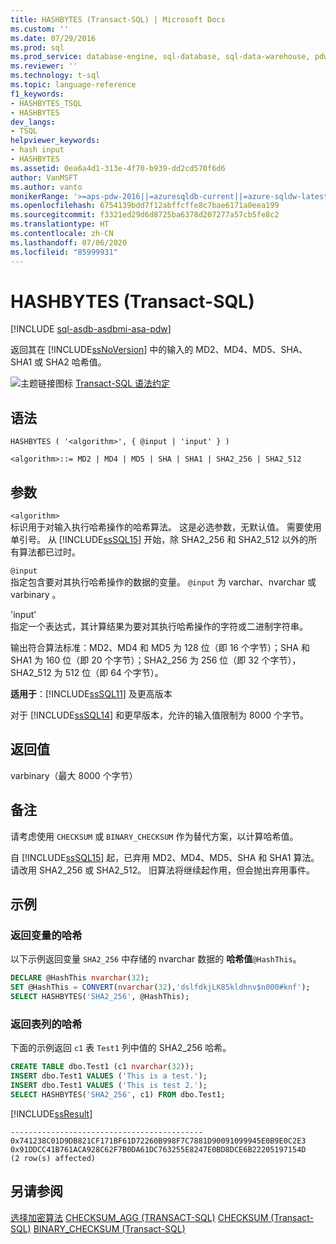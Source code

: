 ```yaml
---
title: HASHBYTES (Transact-SQL) | Microsoft Docs
ms.custom: ''
ms.date: 07/29/2016
ms.prod: sql
ms.prod_service: database-engine, sql-database, sql-data-warehouse, pdw
ms.reviewer: ''
ms.technology: t-sql
ms.topic: language-reference
f1_keywords:
- HASHBYTES_TSQL
- HASHBYTES
dev_langs:
- TSQL
helpviewer_keywords:
- hash input
- HASHBYTES
ms.assetid: 0ea6a4d1-313e-4f70-b939-dd2cd570f6d6
author: VanMSFT
ms.author: vanto
monikerRange: '>=aps-pdw-2016||=azuresqldb-current||=azure-sqldw-latest||>=sql-server-2016||=sqlallproducts-allversions||>=sql-server-linux-2017||=azuresqldb-mi-current'
ms.openlocfilehash: 6754139bdd7f12abffcffe8c7bae6171a0eea199
ms.sourcegitcommit: f3321ed29d6d8725ba6378d207277a57cb5fe8c2
ms.translationtype: HT
ms.contentlocale: zh-CN
ms.lasthandoff: 07/06/2020
ms.locfileid: "85999931"
---
```

# <a name="hashbytes-transact-sql"></a>HASHBYTES (Transact-SQL)

[!INCLUDE [sql-asdb-asdbmi-asa-pdw](../../includes/applies-to-version/sql-asdb-asdbmi-asa-pdw.md)]

  返回其在 [!INCLUDE[ssNoVersion](../../includes/ssnoversion-md.md)] 中的输入的 MD2、MD4、MD5、SHA、SHA1 或 SHA2 哈希值。  
  
 ![主题链接图标](../../database-engine/configure-windows/media/topic-link.gif "“主题链接”图标") [Transact-SQL 语法约定](../../t-sql/language-elements/transact-sql-syntax-conventions-transact-sql.md)  
  
## <a name="syntax"></a>语法  
  
```syntaxsql
HASHBYTES ( '<algorithm>', { @input | 'input' } )  
  
<algorithm>::= MD2 | MD4 | MD5 | SHA | SHA1 | SHA2_256 | SHA2_512   
```  
  
## <a name="arguments"></a>参数  

`<algorithm>`  
标识用于对输入执行哈希操作的哈希算法。 这是必选参数，无默认值。 需要使用单引号。 从 [!INCLUDE[ssSQL15](../../includes/sssql15-md.md)] 开始，除 SHA2_256 和 SHA2_512 以外的所有算法都已过时。  
  
`@input`  
指定包含要对其执行哈希操作的数据的变量。 `@input` 为 varchar、nvarchar 或 varbinary    。  
  
'input'   
指定一个表达式，其计算结果为要对其执行哈希操作的字符或二进制字符串。  
  
 输出符合算法标准：MD2、MD4 和 MD5 为 128 位（即 16 个字节）；SHA 和 SHA1 为 160 位（即 20 个字节）；SHA2_256 为 256 位（即 32 个字节），SHA2_512 为 512 位（即 64 个字节）。  
  
**适用于**：[!INCLUDE[ssSQL11](../../includes/sssql11-md.md)] 及更高版本
  
 对于 [!INCLUDE[ssSQL14](../../includes/sssql14-md.md)] 和更早版本，允许的输入值限制为 8000 个字节。  
  
## <a name="return-value"></a>返回值  
 varbinary（最大 8000 个字节）   

## <a name="remarks"></a>备注  
请考虑使用 `CHECKSUM` 或 `BINARY_CHECKSUM` 作为替代方案，以计算哈希值。

自 [!INCLUDE[ssSQL15](../../includes/sssql15-md.md)] 起，已弃用 MD2、MD4、MD5、SHA 和 SHA1 算法。 请改用 SHA2_256 或 SHA2_512。 旧算法将继续起作用，但会抛出弃用事件。

## <a name="examples"></a>示例  
### <a name="return-the-hash-of-a-variable"></a>返回变量的哈希  
 以下示例返回变量 `SHA2_256` 中存储的 nvarchar 数据的  **哈希值**`@HashThis`。  
  
```sql  
DECLARE @HashThis nvarchar(32);  
SET @HashThis = CONVERT(nvarchar(32),'dslfdkjLK85kldhnv$n000#knf');  
SELECT HASHBYTES('SHA2_256', @HashThis);  
```  
  
### <a name="return-the-hash-of-a-table-column"></a>返回表列的哈希  
 下面的示例返回 `c1` 表 `Test1` 列中值的 SHA2_256 哈希。  
  
```sql  
CREATE TABLE dbo.Test1 (c1 nvarchar(32));  
INSERT dbo.Test1 VALUES ('This is a test.');  
INSERT dbo.Test1 VALUES ('This is test 2.');  
SELECT HASHBYTES('SHA2_256', c1) FROM dbo.Test1;  
```  
  
 [!INCLUDE[ssResult](../../includes/ssresult-md.md)]  
  
```  
-------------------------------------------  
0x741238C01D9DB821CF171BF61D72260B998F7C7881D90091099945E0B9E0C2E3 
0x91DDCC41B761ACA928C62F7B0DA61DC763255E8247E0BD8DCE6B22205197154D  
(2 row(s) affected)  
```  
  
## <a name="see-also"></a>另请参阅  
[选择加密算法](../../relational-databases/security/encryption/choose-an-encryption-algorithm.md)
[CHECKSUM_AGG &#40;TRANSACT-SQL&#41;](../../t-sql/functions/checksum-agg-transact-sql.md)
[CHECKSUM &#40;Transact-SQL&#41;](../../t-sql/functions/checksum-transact-sql.md)
[BINARY_CHECKSUM  &#40;Transact-SQL&#41;](../../t-sql/functions/binary-checksum-transact-sql.md)
